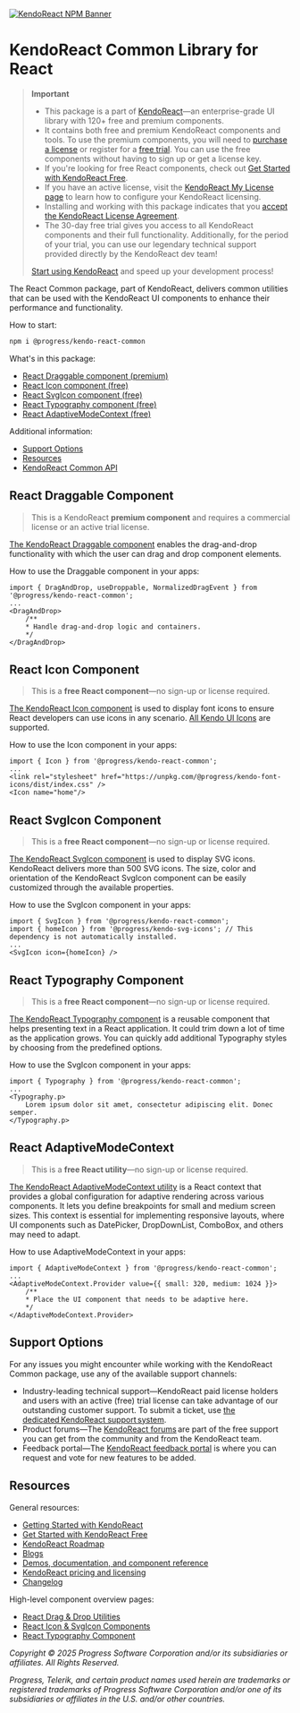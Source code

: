 [![KendoReact NPM Banner](https://raw.githubusercontent.com/telerik/kendo-react/master/images/kendoreact-github-banner.png)](https://www.telerik.com/kendo-react-ui/components/free?utm_medium=referral&utm_source=npm&utm_campaign=kendo-ui-react-trial-npm-common&utm_content=banner)

# KendoReact Common Library for React

> **Important**
>
> -   This package is а part of [KendoReact](https://www.telerik.com/kendo-react-ui?utm_medium=referral&utm_source=npm&utm_campaign=kendo-ui-react-trial-npm-common)&mdash;an enterprise-grade UI library with 120+ free and premium components.
> -   It contains both free and premium KendoReact components and tools. To use the premium components, you will need to [purchase a license](https://www.telerik.com/kendo-react-ui/pricing?utm_medium=referral&utm_source=npm&utm_campaign=kendo-ui-react-trial-npm-common) or register for a [free trial](https://www.telerik.com/try/kendo-react-ui?utm_medium=referral&utm_source=npm&utm_campaign=kendo-ui-react-trial-npm-common). You can use the free components without having to sign up or get a license key.
> -   If you're looking for free React components, check out [Get Started with KendoReact Free](https://www.telerik.com/kendo-react-ui/components/free).
> -   If you have an active license, visit the [KendoReact My License page](https://www.telerik.com/kendo-react-ui/components/my-license/?utm_medium=referral&utm_source=npm&utm_campaign=kendo-ui-react-trial-npm-common) to learn how to configure your KendoReact licensing.
> -   Installing and working with this package indicates that you [accept the KendoReact License Agreement](https://www.telerik.com/purchase/license-agreement/progress-kendoreact?utm_medium=referral&utm_source=npm&utm_campaign=kendo-ui-react-trial-npm-common).
> -   The 30-day free trial gives you access to all KendoReact components and their full functionality. Additionally, for the period of your trial, you can use our legendary technical support provided directly by the KendoReact dev team!
>
> [Start using KendoReact](https://www.telerik.com/try/kendo-react-ui?utm_medium=referral&utm_source=npm&utm_campaign=kendo-ui-react-trial-npm-common) and speed up your development process!

The React Common package, part of KendoReact, delivers common utilities that can be used with the KendoReact UI components to enhance their performance and functionality.

How to start:

```sh
npm i @progress/kendo-react-common
```

What's in this package:

-   [React Draggable component (premium)](#react-draggable-component)
-   [React Icon component (free)](#react-icon-component)
-   [React SvgIcon component (free)](#react-svgicon-component)
-   [React Typography component (free)](#react-typography-component)
-   [React AdaptiveModeContext (free)](#react-typography-component)

Additional information:

-   [Support Options](#support-options)
-   [Resources](#resources)
-   [KendoReact Common API](https://www.telerik.com/kendo-react-ui/components/common/api)

## React Draggable Component

> This is a KendoReact **premium component** and requires a commercial license or an active trial license.

[The KendoReact Draggable component](https://www.telerik.com/kendo-react-ui/components/common/drag-and-drop?utm_medium=referral&utm_source=npm&utm_campaign=kendo-ui-react-trial-npm-common) enables the drag-and-drop functionality with which the user can drag and drop component elements.

How to use the Draggable component in your apps:

```tsx
import { DragAndDrop, useDroppable, NormalizedDragEvent } from '@progress/kendo-react-common';
...
<DragAndDrop>
    /**
    * Handle drag-and-drop logic and containers.
    */
</DragAndDrop>
```

## React Icon Component

> This is a **free React component**&mdash;no sign-up or license required.

[The KendoReact Icon component](https://www.telerik.com/kendo-react-ui/components/utils/icon/?utm_medium=referral&utm_source=npm&utm_campaign=kendo-ui-react-trial-npm-common) is used to display font icons to ensure React developers can use icons in any scenario. [All Kendo UI Icons](https://www.telerik.com/kendo-react-ui/components/styling/icons/#list-of-font-icons/?utm_medium=referral&utm_source=npm&utm_campaign=kendo-ui-react-trial-npm-common) are supported.

How to use the Icon component in your apps:

```tsx
import { Icon } from '@progress/kendo-react-common';
...
<link rel="stylesheet" href="https://unpkg.com/@progress/kendo-font-icons/dist/index.css" />
<Icon name="home"/>
```

## React SvgIcon Component

> This is a **free React component**&mdash;no sign-up or license required.

[The KendoReact SvgIcon component](https://www.telerik.com/kendo-react-ui/components/utils/svgicon/?utm_medium=referral&utm_source=npm&utm_campaign=kendo-ui-react-trial-npm-common) is used to display SVG icons. KendoReact delivers more than 500 SVG icons. The size, color and orientation of the KendoReact SvgIcon component can be easily customized through the available properties.

How to use the SvgIcon component in your apps:

```tsx
import { SvgIcon } from '@progress/kendo-react-common';
import { homeIcon } from '@progress/kendo-svg-icons'; // This dependency is not automatically installed.
...
<SvgIcon icon={homeIcon} />
```

## React Typography Component

> This is a **free React component**&mdash;no sign-up or license required.

[The KendoReact Typography component](https://www.telerik.com/kendo-react-ui/components/utils/typography/?utm_medium=referral&utm_source=npm&utm_campaign=kendo-ui-react-trial-npm-common) is a reusable component that helps presenting text in a React application. It could trim down a lot of time as the application grows. You can quickly add additional Typography styles by choosing from the predefined options.

How to use the SvgIcon component in your apps:

```tsx
import { Typography } from '@progress/kendo-react-common';
...
<Typography.p>
    Lorem ipsum dolor sit amet, consectetur adipiscing elit. Donec semper.
</Typography.p>
```

## React AdaptiveModeContext

> This is a **free React utility**&mdash;no sign-up or license required.

[The KendoReact AdaptiveModeContext utility](https://www.telerik.com/kendo-react-ui/components/common/adaptive-mode?utm_medium=referral&utm_source=npm&utm_campaign=kendo-ui-react-trial-npm-common) is a React context that provides a global configuration for adaptive rendering across various components. It lets you define breakpoints for small and medium screen sizes. This context is essential for implementing responsive layouts, where UI components such as DatePicker, DropDownList, ComboBox, and others may need to adapt.

How to use AdaptiveModeContext in your apps:

```tsx
import { AdaptiveModeContext } from '@progress/kendo-react-common';
...
<AdaptiveModeContext.Provider value={{ small: 320, medium: 1024 }}>
    /**
    * Place the UI component that needs to be adaptive here.
    */
</AdaptiveModeContext.Provider>
```

## Support Options

For any issues you might encounter while working with the KendoReact Common package, use any of the available support channels:

-   Industry-leading technical support&mdash;KendoReact paid license holders and users with an active (free) trial license can take advantage of our outstanding customer support. To submit a ticket, use [the dedicated KendoReact support system](https://www.telerik.com/account/support-center/contact-us/technical-support?utm_medium=referral&utm_source=npm&utm_campaign=kendo-ui-react-trial-npm-common).
-   Product forums&mdash;The [KendoReact forums](https://www.telerik.com/forums/kendo-ui-react?utm_medium=referral&utm_source=npm&utm_campaign=kendo-ui-react-trial-npm-common) are part of the free support you can get from the community and from the KendoReact team.
-   Feedback portal&mdash;The [KendoReact feedback portal](https://feedback.telerik.com/kendo-react-ui?utm_medium=referral&utm_source=npm&utm_campaign=kendo-ui-react-trial-npm-common) is where you can request and vote for new features to be added.

## Resources

General resources:

-   [Getting Started with KendoReact](https://www.telerik.com/kendo-react-ui/components/getting-started/?utm_medium=referral&utm_source=npm&utm_campaign=kendo-ui-react-trial-npm-common)
-   [Get Started with KendoReact Free](https://www.telerik.com/kendo-react-ui/components/free)
-   [KendoReact Roadmap](https://www.telerik.com/kendo-react-ui/roadmap/?utm_medium=referral&utm_source=npm&utm_campaign=kendo-ui-react-trial-npm-common)
-   [Blogs](https://www.telerik.com/blogs/tag/kendoreact?utm_medium=referral&utm_source=npm&utm_campaign=kendo-ui-react-trial-npm-common)
-   [Demos, documentation, and component reference](https://www.telerik.com/kendo-react-ui/components/?utm_medium=referral&utm_source=npm&utm_campaign=kendo-ui-react-trial-npm-common)
-   [KendoReact pricing and licensing](https://www.telerik.com/kendo-react-ui/pricing?utm_medium=referral&utm_source=npm&utm_campaign=kendo-ui-react-trial-npm-common)
-   [Changelog](https://www.telerik.com/kendo-react-ui/components/changelogs/ui-for-react/?utm_medium=referral&utm_source=npm&utm_campaign=kendo-ui-react-trial-npm-common)

High-level component overview pages:

-   [React Drag & Drop Utilities](https://www.telerik.com/kendo-react-ui/drag-and-drop)
-   [React Icon & SvgIcon Components](https://www.telerik.com/kendo-react-ui/icon-svgicon)
-   [React Typography Component](https://www.telerik.com/kendo-react-ui/typography)

_Copyright © 2025 Progress Software Corporation and/or its subsidiaries or affiliates. All Rights Reserved._

_Progress, Telerik, and certain product names used herein are trademarks or registered trademarks of Progress Software Corporation and/or one of its subsidiaries or affiliates in the U.S. and/or other countries._

